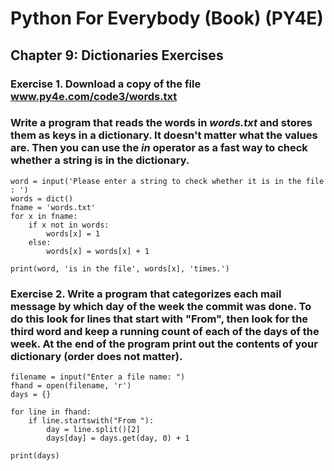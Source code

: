 # Python For Everybody (Book) (PY4E)

## Chapter 9: Dictionaries Exercises

### Exercise 1. Download a copy of the file www.py4e.com/code3/words.txt
### Write a program that reads the words in *words.txt* and stores them as keys in a dictionary. It doesn't matter what the values are. Then you can use the *in* operator as a fast way to check whether a string is in the dictionary.
```
word = input('Please enter a string to check whether it is in the file : ')
words = dict()
fname = 'words.txt'
for x in fname:
    if x not in words:
        words[x] = 1
    else:
        words[x] = words[x] + 1

print(word, 'is in the file', words[x], 'times.')

```

### Exercise 2. Write a program that categorizes each mail message by which day of the week the commit was done. To do this look for lines that start with "From", then look for the third word and keep a running count of each of the days of the week. At the end of the program print out the contents of your dictionary (order does not matter).
```
filename = input("Enter a file name: ")
fhand = open(filename, 'r')
days = {}

for line in fhand:
    if line.startswith("From "):
        day = line.split()[2]
        days[day] = days.get(day, 0) + 1

print(days)
```